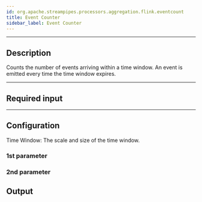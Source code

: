 ```yaml
---
id: org.apache.streampipes.processors.aggregation.flink.eventcount
title: Event Counter
sidebar_label: Event Counter
---
```


<!--
  ~ Licensed to the Apache Software Foundation (ASF) under one or more
  ~ contributor license agreements.  See the NOTICE file distributed with
  ~ this work for additional information regarding copyright ownership.
  ~ The ASF licenses this file to You under the Apache License, Version 2.0
  ~ (the "License"); you may not use this file except in compliance with
  ~ the License.  You may obtain a copy of the License at
  ~
  ~    http://www.apache.org/licenses/LICENSE-2.0
  ~
  ~ Unless required by applicable law or agreed to in writing, software
  ~ distributed under the License is distributed on an "AS IS" BASIS,
  ~ WITHOUT WARRANTIES OR CONDITIONS OF ANY KIND, either express or implied.
  ~ See the License for the specific language governing permissions and
  ~ limitations under the License.
  ~
  -->





***

## Description

Counts the number of events arriving within a time window. An event is emitted every time the time window expires.

***

## Required input


***

## Configuration

Time Window: The scale and size of the time window.

### 1st parameter


### 2nd parameter

## Output